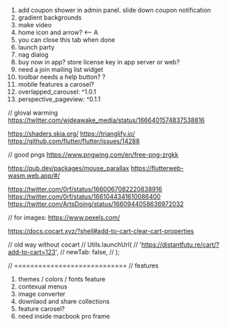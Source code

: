 1. add coupon shower in admin panel. slide down coupon notification
2. gradient backgrounds
3. make video
4. home icon and arrow? <-- A
5. you can close this tab when done
6. launch party
7. nag dialog
8. buy now in app? store license key in app server or web?
9. need a join mailing list widget
10. toolbar needs a help button? ?
11. mobile features a carosel?
12. overlapped_carousel: ^1.0.1
13. perspective_pageview: ^0.1.1

// gloval warming
https://twitter.com/wideawake_media/status/1666401574837538816

https://shaders.skia.org/
https://trianglify.io/
https://github.com/flutter/flutter/issues/14288

// good pngs
https://www.pngwing.com/en/free-png-zrgkk

https://pub.dev/packages/mouse_parallax
https://flutterweb-wasm.web.app/#/

https://twitter.com/0rf/status/1660067082220838916
https://twitter.com/0rf/status/1661044341610086400
https://twitter.com/ArtsDoing/status/1660944058636972032

// for images:
https://www.pexels.com/

https://docs.cocart.xyz/?shell#add-to-cart-clear-cart-properties

// old way without cocart
// Utils.launchUrl(
// 'https://distantfutu.re/cart/?add-to-cart=123',
// newTab: false,
// );

// ============================
// features

1. themes / colors / fonts feature
2. contexual menus
3. image converter
4. downlaod and share collections
5. feature carosel?
6. need inside macbook pro frame
